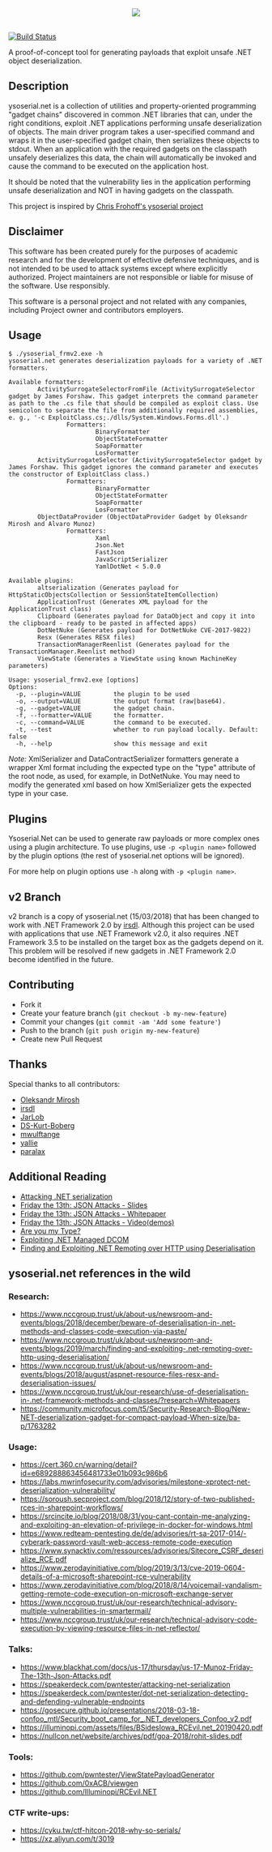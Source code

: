 <div align="center">
  <img src="logo.png" />
</div>

</br>

[![Build Status](https://dev.azure.com/alvaro0002/ysoserial.net/_apis/build/status/pwntester.ysoserial.net?branchName=v2)](https://dev.azure.com/alvaro0002/ysoserial.net/_build/latest?definitionId=1&branchName=v2)

A proof-of-concept tool for generating payloads that exploit unsafe .NET object deserialization.

## Description
ysoserial.net is a collection of utilities and property-oriented programming "gadget chains" discovered in common .NET libraries that can, under the right conditions, exploit .NET applications performing unsafe deserialization of objects. The main driver program takes a user-specified command and wraps it in the user-specified gadget chain, then serializes these objects to stdout. When an application with the required gadgets on the classpath unsafely deserializes this data, the chain will automatically be invoked and cause the command to be executed on the application host.

It should be noted that the vulnerability lies in the application performing unsafe deserialization and NOT in having gadgets on the classpath.

This project is inspired by [Chris Frohoff's ysoserial project](https://github.com/frohoff/ysoserial)

## Disclaimer 
This software has been created purely for the purposes of academic research and for the development of effective defensive techniques, and is not intended to be used to attack systems except where explicitly authorized. Project maintainers are not responsible or liable for misuse of the software. Use responsibly.

This software is a personal project and not related with any companies, including Project owner and contributors employers.

## Usage
```
$ ./ysoserial_frmv2.exe -h
ysoserial.net generates deserialization payloads for a variety of .NET formatters.

Available formatters:
        ActivitySurrogateSelectorFromFile (ActivitySurrogateSelector gadget by James Forshaw. This gadget interprets the command parameter as path to the .cs file that should be compiled as exploit class. Use semicolon to separate the file from additionally required assemblies, e. g., '-c ExploitClass.cs;./dlls/System.Windows.Forms.dll'.)
                Formatters:
                        BinaryFormatter
                        ObjectStateFormatter
                        SoapFormatter
                        LosFormatter
        ActivitySurrogateSelector (ActivitySurrogateSelector gadget by James Forshaw. This gadget ignores the command parameter and executes the constructor of ExploitClass class.)
                Formatters:
                        BinaryFormatter
                        ObjectStateFormatter
                        SoapFormatter
                        LosFormatter
        ObjectDataProvider (ObjectDataProvider Gadget by Oleksandr Mirosh and Alvaro Munoz)
                Formatters:
                        Xaml
                        Json.Net
                        FastJson
                        JavaScriptSerializer
                        YamlDotNet < 5.0.0

Available plugins:
        altserialization (Generates payload for HttpStaticObjectsCollection or SessionStateItemCollection)
        ApplicationTrust (Generates XML payload for the ApplicationTrust class)
        Clipboard (Generates payload for DataObject and copy it into the clipboard - ready to be pasted in affected apps)
        DotNetNuke (Generates payload for DotNetNuke CVE-2017-9822)
        Resx (Generates RESX files)
        TransactionManagerReenlist (Generates payload for the TransactionManager.Reenlist method)
        ViewState (Generates a ViewState using known MachineKey parameters)
        
Usage: ysoserial_frmv2.exe [options]
Options:
  -p, --plugin=VALUE         the plugin to be used
  -o, --output=VALUE         the output format (raw|base64).
  -g, --gadget=VALUE         the gadget chain.
  -f, --formatter=VALUE      the formatter.
  -c, --command=VALUE        the command to be executed.
  -t, --test                 whether to run payload locally. Default: false
  -h, --help                 show this message and exit
```

*Note:* XmlSerializer and DataContractSerializer formatters generate a wrapper Xml format including the expected type on the "type" attribute of the root node, as used, for example, in DotNetNuke. You may need to modify the generated xml based on how XmlSerializer gets the expected type in your case.

## Plugins
Ysoserial.Net can be used to generate raw payloads or more complex ones using a plugin architecture. To use plugins, use `-p <plugin name>` followed by the plugin options (the rest of ysoserial.net options will be ignored). 

For more help on plugin options use `-h` along with `-p <plugin name>`. 

## v2 Branch
v2 branch is a copy of ysoserial.net (15/03/2018) that has been changed to work with .NET Framework 2.0 by [irsdl](https://github.com/irsdl). Although this project can be used with applications that use .NET Framework v2.0, it also requires .NET Framework 3.5 to be installed on the target box as the gadgets depend on it. This problem will be resolved if new gadgets in .NET Framework 2.0 become identified in the future.

## Contributing
- Fork it
- Create your feature branch (`git checkout -b my-new-feature`)
- Commit your changes (`git commit -am 'Add some feature'`)
- Push to the branch (`git push origin my-new-feature`)
- Create new Pull Request

## Thanks
Special thanks to all contributors:
- [Oleksandr Mirosh](https://twitter.com/olekmirosh)
- [irsdl](https://github.com/irsdl)
- [JarLob](https://github.com/JarLob)
- [DS-Kurt-Boberg](https://github.com/DS-Kurt-Boberg)
- [mwulftange](https://github.com/mwulftange)
- [yallie](https://github.com/yallie)
- [paralax](https://github.com/paralax)

## Additional Reading
- [Attacking .NET serialization](https://speakerdeck.com/pwntester/attacking-net-serialization)
- [Friday the 13th: JSON Attacks - Slides](https://www.blackhat.com/docs/us-17/thursday/us-17-Munoz-Friday-The-13th-Json-Attacks.pdf)
- [Friday the 13th: JSON Attacks - Whitepaper](https://www.blackhat.com/docs/us-17/thursday/us-17-Munoz-Friday-The-13th-JSON-Attacks-wp.pdf)
- [Friday the 13th: JSON Attacks - Video(demos)](https://www.youtube.com/watch?v=ZBfBYoK_Wr0)
- [Are you my Type?](https://media.blackhat.com/bh-us-12/Briefings/Forshaw/BH_US_12_Forshaw_Are_You_My_Type_Slides.pdf)
- [Exploiting .NET Managed DCOM](https://googleprojectzero.blogspot.com.es/2017/04/exploiting-net-managed-dcom.html)
- [Finding and Exploiting .NET Remoting over HTTP using Deserialisation](https://www.nccgroup.trust/uk/about-us/newsroom-and-events/blogs/2019/march/finding-and-exploiting-.net-remoting-over-http-using-deserialisation/)

## ysoserial.net references in the wild
### Research:
- https://www.nccgroup.trust/uk/about-us/newsroom-and-events/blogs/2018/december/beware-of-deserialisation-in-.net-methods-and-classes-code-execution-via-paste/
- https://www.nccgroup.trust/uk/about-us/newsroom-and-events/blogs/2019/march/finding-and-exploiting-.net-remoting-over-http-using-deserialisation/
- https://www.nccgroup.trust/uk/about-us/newsroom-and-events/blogs/2018/august/aspnet-resource-files-resx-and-deserialisation-issues/
- https://www.nccgroup.trust/uk/our-research/use-of-deserialisation-in-.net-framework-methods-and-classes/?research=Whitepapers
- https://community.microfocus.com/t5/Security-Research-Blog/New-NET-deserialization-gadget-for-compact-payload-When-size/ba-p/1763282

### Usage:
- https://cert.360.cn/warning/detail?id=e689288863456481733e01b093c986b6
- https://labs.mwrinfosecurity.com/advisories/milestone-xprotect-net-deserialization-vulnerability/
- https://soroush.secproject.com/blog/2018/12/story-of-two-published-rces-in-sharepoint-workflows/
- https://srcincite.io/blog/2018/08/31/you-cant-contain-me-analyzing-and-exploiting-an-elevation-of-privilege-in-docker-for-windows.html
- https://www.redteam-pentesting.de/de/advisories/rt-sa-2017-014/-cyberark-password-vault-web-access-remote-code-execution
- https://www.synacktiv.com/ressources/advisories/Sitecore_CSRF_deserialize_RCE.pdf
- https://www.zerodayinitiative.com/blog/2019/3/13/cve-2019-0604-details-of-a-microsoft-sharepoint-rce-vulnerability
- https://www.zerodayinitiative.com/blog/2018/8/14/voicemail-vandalism-getting-remote-code-execution-on-microsoft-exchange-server
- https://www.nccgroup.trust/uk/our-research/technical-advisory-multiple-vulnerabilities-in-smartermail/
- https://www.nccgroup.trust/uk/our-research/technical-advisory-code-execution-by-viewing-resource-files-in-net-reflector/

### Talks:
- https://www.blackhat.com/docs/us-17/thursday/us-17-Munoz-Friday-The-13th-Json-Attacks.pdf
- https://speakerdeck.com/pwntester/attacking-net-serialization
- https://speakerdeck.com/pwntester/dot-net-serialization-detecting-and-defending-vulnerable-endpoints
- https://gosecure.github.io/presentations/2018-03-18-confoo_mtl/Security_boot_camp_for_.NET_developers_Confoo_v2.pdf
- https://illuminopi.com/assets/files/BSidesIowa_RCEvil.net_20190420.pdf
- https://nullcon.net/website/archives/pdf/goa-2018/rohit-slides.pdf

### Tools:
- https://github.com/pwntester/ViewStatePayloadGenerator
- https://github.com/0xACB/viewgen
- https://github.com/Illuminopi/RCEvil.NET

### CTF write-ups:
- https://cyku.tw/ctf-hitcon-2018-why-so-serials/
- https://xz.aliyun.com/t/3019
